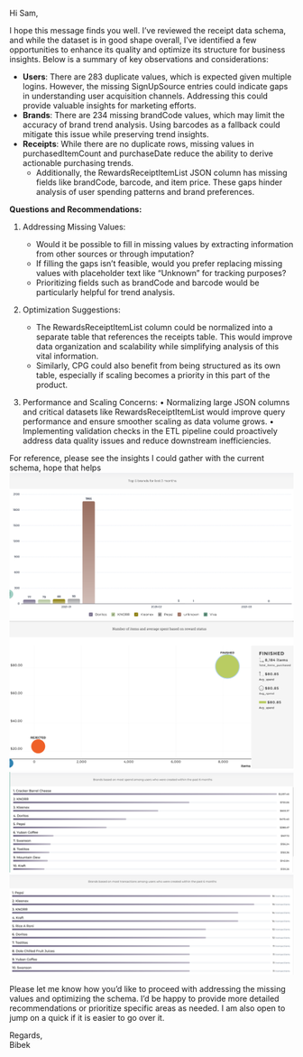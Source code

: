 Hi Sam,

I hope this message finds you well. I’ve reviewed the receipt data schema, and while the dataset is in good shape overall, I’ve identified a few opportunities to enhance its quality and optimize its structure for business insights. Below is a summary of key observations and considerations:

- **Users**: There are 283 duplicate values, which is expected given multiple logins. However, the missing SignUpSource entries could indicate gaps in understanding user acquisition channels. Addressing this could provide valuable insights for marketing efforts.
- **Brands**: There are 234 missing brandCode values, which may limit the accuracy of brand trend analysis. Using barcodes as a fallback could mitigate this issue while preserving trend insights.
- **Receipts**: While there are no duplicate rows, missing values in purchasedItemCount and purchaseDate reduce the ability to derive actionable purchasing trends.
  - Additionally, the RewardsReceiptItemList JSON column has missing fields like brandCode, barcode, and item price. These gaps hinder analysis of user spending patterns and brand preferences.

**Questions and Recommendations:**
1. Addressing Missing Values:
   - Would it be possible to fill in missing values by extracting information from other sources or through imputation?
   - If filling the gaps isn’t feasible, would you prefer replacing missing values with placeholder text like “Unknown” for tracking purposes?
   - Prioritizing fields such as brandCode and barcode would be particularly helpful for trend analysis.
 
2. Optimization Suggestions:
    - The RewardsReceiptItemList column could be normalized into a separate table that references the receipts table. This would improve data organization and scalability while simplifying analysis of this vital information.
    - Similarly, CPG could also benefit from being structured as its own table, especially if scaling becomes a priority in this part of the product.

3. Performance and Scaling Concerns:
	•	Normalizing large JSON columns and critical datasets like RewardsReceiptItemList would improve query performance and ensure smoother scaling as data volume grows.
	•	Implementing validation checks in the ETL pipeline could proactively address data quality issues and reduce downstream inefficiencies.

For reference, please see the insights I could gather with the current schema, hope that helps
![Top Brand viz](./assets/Top_5_brands_viz.png)
![reward viz](./assets/reward_status_viz_2.png)
![brand_trend_viz_1](./assets/Brand_trend_viz_1.png)
![brand_trend_viz_2](./assets/Brand_trend_viz_2.png)


Please let me know how you’d like to proceed with addressing the missing values and optimizing the schema. I’d be happy to provide more detailed recommendations or prioritize specific areas as needed. I am also open to jump on a quick if it is easier to go over it.

Regards,    
Bibek
